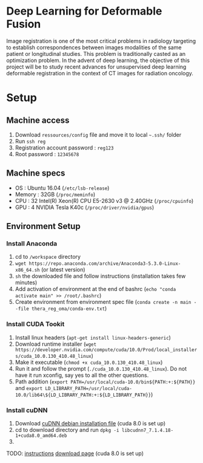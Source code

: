 # Deep Learning for Deformable Fusion

Image registration is one of the most critical problems in radiology targeting to establish correspondences between images modalities of the same patient or longitudinal studies. This problem is traditionally casted as an optimization problem. In the advent of deep learning, the objective of this project will be to study recent advances for unsupervised deep learning deformable registration in the context of CT images for radiation oncology.

# Setup
## Machine access

1) Download `ressources/config` file and move it to local `~.ssh/` folder
2) Run `ssh reg`
3) Registration account password : `reg123`
4) Root password : `12345678`

## Machine specs

- OS : Ubuntu 16.04 (`/etc/lsb-release`)
- Memory : 32GB (`/proc/meminfo`)
- CPU : 32 Intel(R) Xeon(R) CPU E5-2630 v3 @ 2.40GHz (`/proc/cpuinfo`)
- GPU : 4 NVIDIA Tesla K40c (`/proc/driver/nvidia/gpus`)

## Environment Setup

### Install Anaconda
1) cd to `/workspace` directory
2) `wget https://repo.anaconda.com/archive/Anaconda3-5.3.0-Linux-x86_64.sh` (or latest version)
3) `sh` the downloaded file and follow instructions (installation takes few minutes)
4) Add activation of environment at the end of bashrc (`echo "conda activate main" >> /root/.bashrc`)
5) Create environment from environment spec file (`conda create -n main --file thera_reg_oma/conda-env.txt`)

### Install CUDA Tookit
1) Install linux headers (`apt-get install linux-headers-generic`)
2) Download runtime installer (`wget https://developer.nvidia.com/compute/cuda/10.0/Prod/local_installers/cuda_10.0.130_410.48_linux`)
3) Make it executable (`chmod +x cuda_10.0.130_410.48_linux`)
4) Run it and follow the prompt (`./cuda_10.0.130_410.48_linux`). Do not have it run xconfig, say yes to all the other questions.
5) Path addition (`export PATH=/usr/local/cuda-10.0/bin${PATH:+:${PATH}}` and `export LD_LIBRARY_PATH=/usr/local/cuda-10.0/lib64\${LD_LIBRARY_PATH:+:${LD_LIBRARY_PATH}}`)

### Install cuDNN
1) Download [cuDNN debian installation file](https://developer.nvidia.com/rdp/cudnn-archive) (cuda 8.0 is set up)
2) cd to download directory and run `dpkg -i libcudnn7_7.1.4.18-1+cuda8.0_amd64.deb`
3) 
TODO: [instructions](https://developer.download.nvidia.com/compute/machine-learning/cudnn/secure/v6/prod/Doc/cudnn_install-2.txt?2I7fYL3cbCCjqkcp9DVkGdAnpYz78qHM6kSlxTap2JBAji-5VpUN1Ovj_DKD8oGsUhKx6X7lTVGMe0STCdKAFVlLCKOApJR7B_9OPqBRij4UXBEqvK0KHS2TOQMDxzoIva1_UEPYll7qCc6hYrpYxgTlVHdAfVi8b86nPZ2pTeilSBFG) [download page](https://developer.nvidia.com/rdp/cudnn-archive) (cuda 8.0 is set up)
